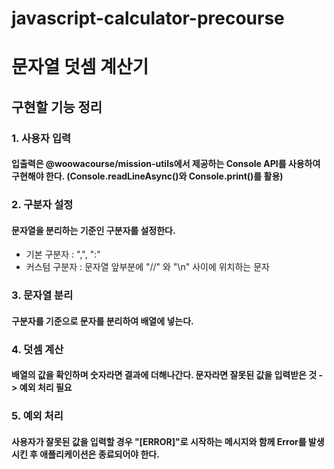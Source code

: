 # javascript-calculator-precourse

# 문자열 덧셈 계산기

## 구현할 기능 정리

### 1. 사용자 입력

#### 입출력은 @woowacourse/mission-utils에서 제공하는 Console API를 사용하여 구현해야 한다. (Console.readLineAsync()와 Console.print()를 활용)

### 2. 구분자 설정

#### 문자열을 분리하는 기준인 구분자를 설정한다.

- 기본 구분자 : ",", ":"
- 커스텀 구분자 : 문자열 앞부분에 "//" 와 "\n" 사이에 위치하는 문자

### 3. 문자열 분리

#### 구분자를 기준으로 문자를 분리하여 배열에 넣는다.

### 4. 덧셈 계산

#### 배열의 값을 확인하며 숫자라면 결과에 더해나간다. 문자라면 잘못된 값을 입력받은 것 -> 예외 처리 필요

### 5. 예외 처리

#### 사용자가 잘못된 값을 입력할 경우 "[ERROR]"로 시작하는 메시지와 함께 Error를 발생시킨 후 애플리케이션은 종료되어야 한다.
